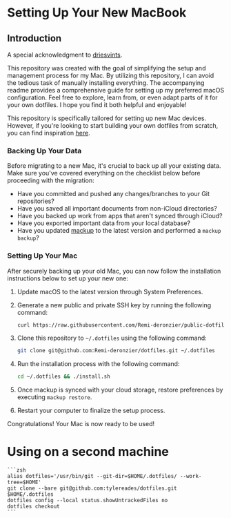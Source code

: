 # Setting Up Your New MacBook

## Introduction

A special acknowledgment to [driesvints](https://github.com/driesvints/dotfiles).

This repository was created with the goal of simplifying the setup and management process for my Mac. By utilizing this repository, I can avoid the tedious task of manually installing everything. The accompanying readme provides a comprehensive guide for setting up my preferred macOS configuration. Feel free to explore, learn from, or even adapt parts of it for your own dotfiles. I hope you find it both helpful and enjoyable!

This repository is specifically tailored for setting up new Mac devices. However, if you're looking to start building your own dotfiles from scratch, you can find inspiration [here](https://github.com/driesvints/dotfiles).

### Backing Up Your Data

Before migrating to a new Mac, it's crucial to back up all your existing data. Make sure you've covered everything on the checklist below before proceeding with the migration:

- Have you committed and pushed any changes/branches to your Git repositories?
- Have you saved all important documents from non-iCloud directories?
- Have you backed up work from apps that aren't synced through iCloud?
- Have you exported important data from your local database?
- Have you updated [mackup](https://github.com/lra/mackup) to the latest version and performed a `mackup backup`?

### Setting Up Your Mac

After securely backing up your old Mac, you can now follow the installation instructions below to set up your new one:

1. Update macOS to the latest version through System Preferences.
2. Generate a new public and private SSH key by running the following command:

   ```zsh
   curl https://raw.githubusercontent.com/Remi-deronzier/public-dotfiles/main/ssh.sh | sh -s "<your-email-address>"
   ```

3. Clone this repository to `~/.dotfiles` using the following command:

   ```zsh
   git clone git@github.com:Remi-deronzier/dotfiles.git ~/.dotfiles
   ```

4. Run the installation process with the following command:

   ```zsh
   cd ~/.dotfiles && ./install.sh
   ```

5. Once mackup is synced with your cloud storage, restore preferences by executing `mackup restore`.
6. Restart your computer to finalize the setup process.

Congratulations! Your Mac is now ready to be used!

# Using on a second machine

    ```zsh
    alias dotfiles='/usr/bin/git --git-dir=$HOME/.dotfiles/ --work-tree=$HOME'
    git clone --bare git@github.com:tylereades/dotfiles.git $HOME/.dotfiles
    dotfiles config --local status.showUntrackedFiles no
    dotfiles checkout
    ```
